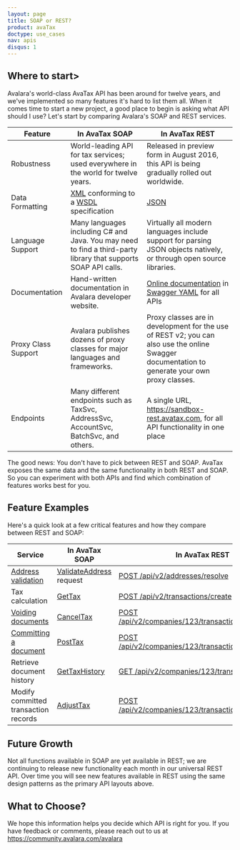 ```yaml
---
layout: page
title: SOAP or REST?
product: avaTax
doctype: use_cases
nav: apis
disqus: 1
---
```

<h2>Where to start></h2>

Avalara's world-class AvaTax API has been around for twelve years, and we've implemented so many features it's hard to list them all.  When it comes time to start a new project, a good place to begin is asking what API should I use?  Let's start by comparing Avalara's SOAP and REST services.

<table class="styled-table">
    <thead>
		<tr>
			<th>Feature</th>
			<th>In AvaTax SOAP</th>
			<th>In AvaTax REST</th>
		</tr>
    </thead>
    <tbody>
		<tr>
			<td>Robustness</td>
			<td>World-leading API for tax services; used everywhere in the world for twelve years.</td>
			<td>Released in preview form in August 2016, this API is being gradually rolled out worldwide.</td>
		</tr>
		<tr>
			<td>Data Formatting</td>
			<td><a href="https://en.wikipedia.org/wiki/XML">XML</a> conforming to a <a href="https://en.wikipedia.org/wiki/Web_Services_Description_Language">WSDL</a> specification</td>
			<td><a href="https://en.wikipedia.org/wiki/JSON">JSON</a></td>
		</tr>
        <tr>
			<td>Language Support</td>
			<td>Many languages including C# and Java.  You may need to find a third-party library that supports SOAP API calls.</td>
			<td>Virtually all modern languages include support for parsing JSON objects natively, or through open source libraries.</td>
		</tr>
        <tr>
			<td>Documentation</td>
			<td>Hand-written documentation in Avalara developer website.</td>
			<td><a href="https://sandbox-rest.avatax.com/swagger/ui/index.html">Online documentation</a> in <a href="http://editor.swagger.io/#/">Swagger YAML</a> for all APIs </td>
		</tr>
        <tr>
			<td>Proxy Class Support</td>
			<td>Avalara publishes dozens of proxy classes for major languages and frameworks.</td>
			<td>Proxy classes are in development for the use of REST v2; you can also use the online Swagger documentation to generate your own proxy classes.</td>
		</tr>
        <tr>
			<td>Endpoints</td>
			<td>Many different endpoints such as TaxSvc, AddressSvc, AccountSvc, BatchSvc, and others.</td>
			<td>A single URL, <a href="https://sandbox-rest.avatax.com">https://sandbox-rest.avatax.com</a>, for all API functionality in one place</td>
		</tr>
    </tbody>
</table>

The good news: You don't have to pick between REST and SOAP.  AvaTax exposes the same data and the same functionality in both REST and SOAP.  So you can experiment with both APIs and find which combination of features works best for you.

<h2>Feature Examples</h2>

Here's a quick look at a few critical features and how they compare between REST and SOAP:

<table class="styled-table">
	<thead>
		<tr>
			<th>Service</th>			
            <th>In AvaTax SOAP</th>
			<th>In AvaTax REST</th>
		</tr>
	</thead>
	<tbody>
		<tr>
			<td><a href="/avatax/address-validation">Address validation</a></td>
			<td><a href="/avatax/api-reference/tax/soap/#validateAddress">ValidateAddress</a> request</td>
            <td><a href="https://sandbox-rest.avatax.com/swagger/ui/index.html#!/Addresses/ApiV2AddressesResolvePost">POST /api/v2/addresses/resolve</a></td>
		</tr>
		<tr>
			<td>Tax calculation</td>
			<td><a href="/avatax/api-reference/tax/soap/#getTax">GetTax</a></td>
			<td><a href="https://sandbox-rest.avatax.com/swagger/ui/index.html#!/Transactions/ApiV2TransactionsCreatePost">POST /api/v2/transactions/create</a></td>
		</tr>
		<tr>
			<td><a href="/avatax/voiding-documents">Voiding documents</a></td>
			<td><a href="/avatax/api-reference/tax/soap/#cancelTax">CancelTax</a></td>
			<td><a href="https://sandbox-rest.avatax.com/swagger/ui/index.html#!/Transactions/ApiV2CompaniesByCompanyCodeTransactionsByTransactionCodeVoidPost">POST /api/v2/companies/123/transactions/456/void</a></td>
		</tr>
		<tr>
			<td><a href="/avatax/reportable-transactions">Committing a document</a></td>
			<td><a href="/avatax/api-reference/tax/soap/#postTax">PostTax</a></td>
			<td><a href="https://sandbox-rest.avatax.com/swagger/ui/index.html#!/Transactions/ApiV2CompaniesByCompanyCodeTransactionsByTransactionCodeCommitPost">POST /api/v2/companies/123/transactions/456/commit</a></td>
		</tr>
		<tr>
			<td>Retrieve document history</td>
			<td><a href="/avatax/api-reference/tax/soap/#getTaxHistory">GetTaxHistory</a></td>
			<td><a href="https://sandbox-rest.avatax.com/swagger/ui/index.html#!/Transactions/ApiV2CompaniesByCompanyCodeTransactionsByTransactionCodeGet">GET /api/v2/companies/123/transactions/456</a></td>
		</tr>
		<tr>
			<td>Modify committed transaction records</td>
			<td><a href="/avatax/api-reference/tax/soap/#adjustTax">AdjustTax</a></td>
			<td><a href="https://sandbox-rest.avatax.com/swagger/ui/index.html#!/Transactions/ApiV2CompaniesByCompanyCodeTransactionsByTransactionCodeAdjustPost">POST /api/v2/companies/123/transactions/456/adjust</a></td>
		</tr>
	</tbody>
</table>

<h2>Future Growth</h2>

Not all functions available in SOAP are yet available in REST; we are continuing to release new functionality each month in our universal REST API.  Over time you will see new features available in REST using the same design patterns as the primary API layouts above.

<h2>What to Choose?</h2>

We hope this information helps you decide which API is right for you.  If you have feedback or comments, please reach out to us at <a href="https://community.avalara.com/avalara">https://community.avalara.com/avalara</a>

